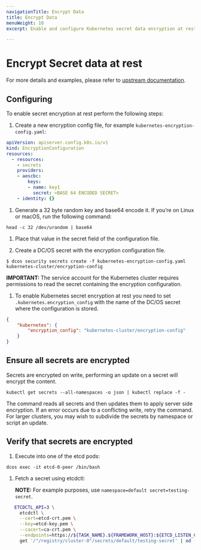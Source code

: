 ```yaml
---
navigationTitle: Encrypt Data
title: Encrypt Data
menuWeight: 10
excerpt: Enable and configure Kubernetes secret data encryption at rest

---
```


<!-- This source repo for this topic is https://github.com/mesosphere/dcos-kubernetes-cluster -->

# Encrypt Secret data at rest

For more details and examples, please refer to [upstream documentation](https://kubernetes.io/docs/tasks/administer-cluster/encrypt-data/).

## Configuring

To enable secret encryption at rest perform the following steps:

1. Create a new encryption config file, for example `kubernetes-encryption-config.yaml`:

```yaml
apiVersion: apiserver.config.k8s.io/v1
kind: EncryptionConfiguration
resources:
  - resources:
    - secrets
    providers:
    - aescbc:
        keys:
        - name: key1
          secret: <BASE 64 ENCODED SECRET>
    - identity: {}
```

1. Generate a 32 byte random key and base64 encode it. If you’re on Linux or macOS, run the following command:

```
head -c 32 /dev/urandom | base64
```

1. Place that value in the secret field of the configuration file.

1. Create a DC/OS secret with the encryption configuration file.

```shell
$ dcos security secrets create -f kubernetes-encryption-config.yaml kubernetes-cluster/encryption-config
```

<p class="message--important"><strong>IMPORTANT: </strong>The service account for the Kubernetes cluster requires permissions to read the secret containing the encryption configuration.</p>

1. To enable Kubernetes secret encryption at rest you need to set `.kubernetes.encryption_config` with the name of the DC/OS secret where the configuration is stored.

```json
{
    "kubernetes": {
        "encryption_config": "kubernetes-cluster/encryption-config"
    }
}
```

## Ensure all secrets are encrypted

Secrets are encrypted on write, performing an update on a secret will encrypt the content.

```
kubectl get secrets --all-namespaces -o json | kubectl replace -f -
```

The command reads all secrets and then updates them to apply server side encryption. If an error occurs due to a conflicting write, retry the command. For larger clusters, you may wish to subdivide the secrets by namespace or script an update.

## Verify that secrets are encrypted
1. Execute into one of the etcd pods:

 ```dcos exec -it etcd-0-peer /bin/bash```

1. Fetch a secret using etcdctl:

    **NOTE:** For example purposes, use `namespace=default secret=testing-secret`.

 ```bash
    ETCDCTL_API=3 \
      etcdctl \
      --cert=etcd-crt.pem \
      --key=etcd-key.pem \
      --cacert=ca-crt.pem \
      --endpoints=https://${TASK_NAME}.${FRAMEWORK_HOST}:${ETCD_LISTEN_CLIENT_PORT} \
      get '/"/registry/cluster-0"/secrets/default/testing-secret' | od -cb
  ```
